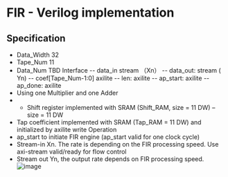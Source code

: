 # FIR - Verilog implementation
## Specification
- Data_Width  32
- Tape_Num    11
- Data_Num    TBD
Interface
-- data_in  stream （Xn）
-- data_out: stream ( Yn)
-- coef[Tape_Num-1:0]  axilite
-- len: axilite
-- ap_start:  axilite
-- ap_done: axilite
- Using one Multiplier and one Adder
- - Shift register implemented with SRAM (Shift_RAM, size = 11 DW) – size = 11 DW
- Tap coefficient implemented with SRAM (Tap_RAM = 11 DW) and initialized by axilite write
Operation
- ap_start to initiate FIR engine (ap_start valid for one clock cycle)
- Stream-in Xn. The rate is depending on the FIR processing speed. Use axi-stream valid/ready for flow control
- Stream out Yn, the output rate depends on FIR processing speed.
![image](https://github.com/bol-edu/caravel-soc_fpga-lab/assets/98332019/f9bb30f6-084a-41c3-8ce2-c50714077b61)
